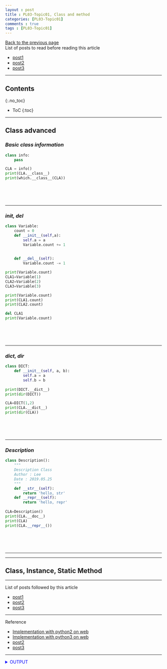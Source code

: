 ```yaml
---
layout : post
title : PL03-Topic01, Class and method
categories: [PL03-Topic01]
comments : true
tags : [PL03-Topic01]
---
```

[Back to the previous page](https://userdyk-github.github.io/pl03/PL03-Syntax-and-semantics.html) <br>
List of posts to read before reading this article
- <a href='https://userdyk-github.github.io/'>post1</a>
- <a href='https://userdyk-github.github.io/'>post2</a>
- <a href='https://userdyk-github.github.io/'>post3</a>

---

## Contents
{:.no_toc}

* ToC
{:toc}

<hr class="division1">

## **Class advanced**
### ***Basic class information***
```python
class info:
    pass

CLA = info()
print(CLA.__class__)
print(which.__class__(CLA))
```
<br><br><br>

---


### ***__init__, __del__***
```python
class Variable:
    count = 0
    def __init__(self,a):
        self.a = a
        Variable.count += 1
        
        
    def __del__(self):
        Variable.count -= 1

print(Variable.count)
CLA1=Variable(1)
CLA2=Variable(2)
CLA3=Variable(3)

print(Variable.count)
print(CLA1.count)
print(CLA2.count)

del CLA1
print(Variable.count)
```
<br><br><br>

---


### ***__dict__, dir***
```python
class DICT:
    def __init__(self, a, b):
        self.a = a
        self.b = b
    
print(DICT.__dict__)
print(dir(DICT))

CLA=DICT(1,2)
print(CLA.__dict__)
print(dir(CLA))
```
<br><br><br>

---

### ***Description***
```python
class Description():
    """
    Description Class
    Author : Lee
    Date : 2019.05.25
    """
    def __str__(self):
        return 'hello, str'
    def __repr__(self):
        return 'hello, repr'
    
CLA=Description()
print(CLA.__doc__)
print(CLA)
print(CLA.__repr__())
```
<br><br><br>

---

<hr class="division2">

## **Class, Instance, Static Method**

<hr class="division1">

List of posts followed by this article
- [post1](https://userdyk-github.github.io/)
- <a href='https://userdyk-github.github.io/'>post2</a>
- <a href='https://userdyk-github.github.io/'>post3</a>

---

Reference

- <a href='https://repl.it/languages/python' target="_blank">Implementation with python2 on web</a>
- <a href='https://repl.it/languages/python3' target="_blank">Implementation with python3 on web</a>
- <a href='https://userdyk-github.github.io/'>post2</a>
- <a href='https://userdyk-github.github.io/'>post3</a>

---

<details markdown="1">
<summary class='jb-small' style="color:blue">OUTPUT</summary>
<hr class='division3'>
    <details markdown="1">
    <summary class='jb-small' style="color:red">OUTPUT</summary>
    <hr class='division3_1'>
    <hr class='division3_1'>
    </details>
<hr class='division3'>
</details>




